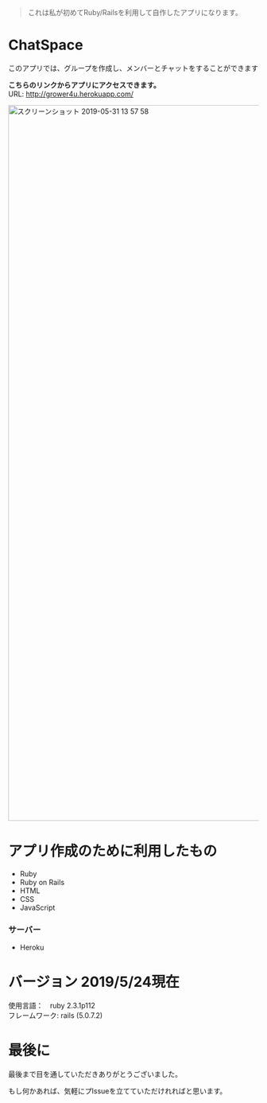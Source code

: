 >これは私が初めてRuby/Railsを利用して自作したアプリになります。<br>

# ChatSpace
このアプリでは、グループを作成し、メンバーとチャットをすることができます<br>

<strong>こちらのリンクからアプリにアクセスできます。</strong><br>
URL: http://grower4u.herokuapp.com/ <br>

<img width="1440" alt="スクリーンショット 2019-05-31 13 57 58" src="https://user-images.githubusercontent.com/35527421/58682586-216e4880-83ac-11e9-8b8f-993a46b6d8a6.png">

# アプリ作成のために利用したもの
- Ruby
- Ruby on Rails
- HTML
- CSS
- JavaScript
### サーバー
- Heroku

# バージョン 2019/5/24現在
使用言語：　ruby 2.3.1p112<br>
フレームワーク: rails (5.0.7.2)<br>

# 最後に
最後まで目を通していただきありがとうございました。

もし何かあれば、気軽にプIssueを立てていただけれればと思います。<br>

